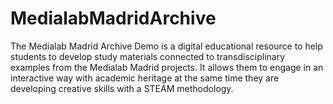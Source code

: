# MedialabMadridArchive
The Medialab Madrid Archive Demo is a digital educational resource to help students to develop study materials connected to transdisciplinary examples from the Medialab Madrid projects. It allows them to engage in an interactive way with academic heritage at the same time they are developing creative skills with a STEAM methodology.

